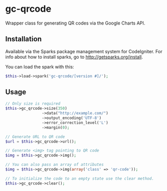 # gc-qrcode

Wrapper class for generating QR codes via the Google Charts API.

## Installation

Available via the Sparks package management system for CodeIgniter.  For info about how to install sparks, go to http://getsparks.org/install.

You can load the spark with this:

```php
$this->load->spark('gc-qrcode/[version #]/');
```

## Usage

```php
// Only size is required
$this->gc_qrcode->size(350)
                ->data("http://example.com/")
                ->output_encoding('UTF-8')
                ->error_correction_level('L')
                ->margin(0);

// Generate URL to QR code
$url = $this->gc_qrcode->url();

// Generate <img> tag pointing to QR code
$img = $this->gc_qrcode->img();

// You can also pass an array of attributes
$img = $this->gc_qrcode->img(array('class' => 'qr-code'));

// To initialize the code to an empty state use the clear method.
$this->gc_qrcode->clear();
```

